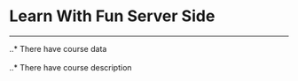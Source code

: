 # Learn With Fun Server Side
****
..* There have course data<br></br>
..* There have course description
